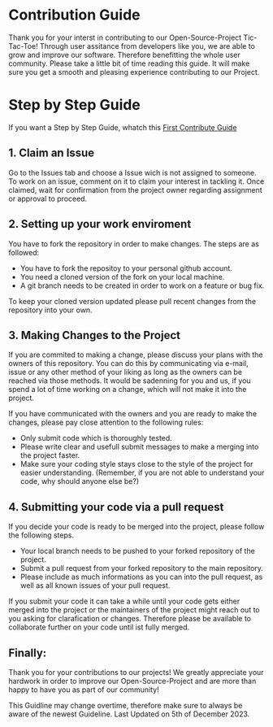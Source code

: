 # Contribution Guide
Thank you for your interst in contributing to our Open-Source-Project Tic-Tac-Toe!
Through user assitance from developers like you, we are able to grow and improve our software. Therefore benefitting the whole user community.
Please take a little bit of time reading this guide. It will make sure you get a smooth and pleasing experience contributing to our Project.

# Step by Step Guide
If you want a Step by Step Guide, whatch this [First Contribute Guide](https://github.com/Max-Meinel/Tic-Tac-Toe/wiki/First-Contribute-Guide/_edit)

## 1. Claim an Issue
Go to the Issues tab and choose a Issue wich is not assigned to someone. To work on an issue, comment on it to claim your interest in tackling it. Once claimed, wait for confirmation from the project owner regarding assignment or approval to proceed.

## 2. Setting up your work enviroment
You have to fork the repository in order to make changes.
The steps are as followed:
- You have to fork the repositoy to your personal github account.
- You need a cloned version of the fork on your local machine.
- A git branch needs to be created in order to work on a feature or bug fix.

To keep your cloned version updated please pull recent changes from the repository into your own.

## 3. Making Changes to the Project
If you are commited to making a change, please discuss your plans with the owners of this repository.
You can do this by communicating via e-mail, issue or any other method of your liking as long as the owners
can be reached via those methods.
It would be sadenning for you and us, if you spend a lot of time working on a change, which will not make it into the project.

If you have communicated with the owners and you are ready to make the changes, 
please pay close attention to the following rules:
- Only submit code which is thoroughly tested.
- Please write clear and usefull submit messages to make a merging into the project faster.
- Make sure your coding style stays close to the style of the project for easier understanding. (Remember, if you are not able to understand your code, why should anyone else be?)

## 4. Submitting your code via a pull request
If you decide your code is ready to be merged into the project, please follow the following steps.
- Your local branch needs to be pushed to your forked repository of the project.
- Submit a pull request from your forked repository to the main repository.
- Please include as much informations as you can into the pull request, as well as all known issues of your pull request.

If you submit your code it can take a while until your code gets either merged into the project or the maintainers of the project might reach out to you asking for clarafication or changes.
Therefore please be available to collaborate further on your code until ist fully merged.

## Finally:
Thank you for your contributions to our projects! 
We greatly appreciate your hardwork in order to improve our Open-Source-Project and are more than happy to have you as part of our community!

This Guidline may change overtime, therefore make sure to always be aware of the newest Guideline.
Last Updated on 5th of December 2023.
